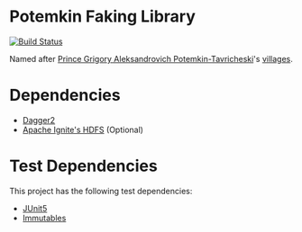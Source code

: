 # Potemkin Faking Library

[![Build Status](https://travis-ci.org/folkengine/java-harshed.svg?branch=master)](https://travis-ci.org/folkengine/java-harshed)

Named after [Prince Grigory Aleksandrovich Potemkin-Tavricheski](https://en.wikipedia.org/wiki/Grigory_Potemkin)'s [villages](https://en.wikipedia.org/wiki/Potemkin_village).

# Dependencies

* [Dagger2](https://google.github.io/dagger/)
* [Apache Ignite's HDFS](https://ignite.apache.org/use-cases/hadoop/hdfs-cache) (Optional)

# Test Dependencies

This project has the following test dependencies:

* [JUnit5](http://junit.org/junit5/)
* [Immutables](https://immutables.github.io/)


